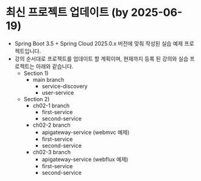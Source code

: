 # 최신 프로젝트 업데이트 (by 2025-06-19)
* Spring Boot 3.5 + Spring Cloud 2025.0.x 버전에 맞춰 작성된 실습 예제 프로젝트입니다.
* 강의 순서대로 프로젝트를 업데이트 할 계획이며, 현재까지 등록 된 강의와 실습 프로젝트는 아래와 같습니다.
  * Section 1)
    * main branch
      * service-discovery
      * user-service
  * Section 2)
    * ch02-1 branch
      * first-service
      * second-service
    * ch02-2 branch
      * apigateway-service (webmvc 예제)
      * first-service
      * second-service
    * ch02-3 branch
      * apigateway-service (webflux 예제)
      * first-service
      * second-service